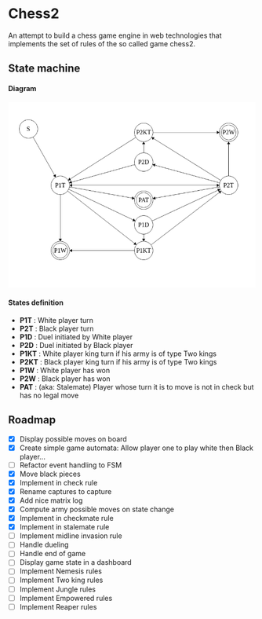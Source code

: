 # Chess2

An attempt to build a chess game engine in web technologies that implements the set of rules of the so called game chess2.

## State machine

#### Diagram

![Chess2 FSM](/modeling/fsm.png?raw=true)

#### States definition

<!-- - **S** 		: Start -->
- **P1T** 	: White player turn
- **P2T** 	: Black player turn
- **P1D** 	: Duel initiated by White player
- **P2D** 	: Duel initiated by Black player
- **P1KT** 	: White player king turn if his army is of type Two kings
- **P2KT** 	: Black player king turn if his army is of type Two kings
- **P1W** 	: White player has won
- **P2W** 	: Black player has won
- **PAT** 	: (aka: Stalemate) Player whose turn it is to move is not in check but has no legal move

## Roadmap

- [x] Display possible moves on board
- [X] Create simple game automata: Allow player one to play white then Black player...
- [ ] Refactor event handling to FSM
- [X] Move black pieces
- [X] Implement in check rule
- [X] Rename captures to capture
- [X] Add nice matrix log
- [X] Compute army possible moves on state change
- [X] Implement in checkmate rule
- [X] Implement in stalemate rule
- [ ] Implement midline invasion rule
- [ ] Handle dueling
- [ ] Handle end of game
- [ ] Display game state in a dashboard
- [ ] Implement Nemesis rules
- [ ] Implement Two king rules
- [ ] Implement Jungle rules
- [ ] Implement Empowered rules
- [ ] Implement Reaper rules
